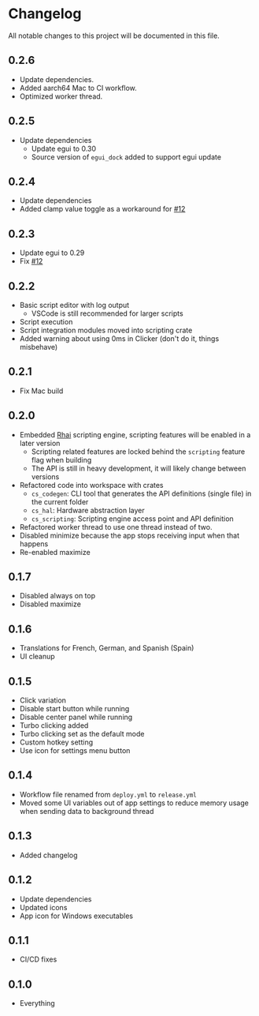 # Changelog

All notable changes to this project will be documented in this file.

## 0.2.6

- Update dependencies.
- Added aarch64 Mac to CI workflow.
- Optimized worker thread.

## 0.2.5

- Update dependencies
  - Update egui to 0.30
  - Source version of `egui_dock` added to support egui update

## 0.2.4

- Update dependencies
- Added clamp value toggle as a workaround for [#12](https://github.com/iliags/click_storm/issues/12)

## 0.2.3

- Update egui to 0.29
- Fix [#12](https://github.com/iliags/click_storm/issues/12)

## 0.2.2

- Basic script editor with log output
  - VSCode is still recommended for larger scripts
- Script execution
- Script integration modules moved into scripting crate
- Added warning about using 0ms in Clicker (don't do it, things misbehave)

## 0.2.1

- Fix Mac build

## 0.2.0

- Embedded [Rhai](https://rhai.rs/) scripting engine, scripting features will be enabled in a later version
  - Scripting related features are locked behind the `scripting` feature flag when building
  - The API is still in heavy development, it will likely change between versions
- Refactored code into workspace with crates
  - `cs_codegen`: CLI tool that generates the API definitions (single file) in the current folder
  - `cs_hal`: Hardware abstraction layer
  - `cs_scripting`: Scripting engine access point and API definition
- Refactored worker thread to use one thread instead of two.
- Disabled minimize because the app stops receiving input when that happens
- Re-enabled maximize

## 0.1.7

- Disabled always on top
- Disabled maximize

## 0.1.6

- Translations for French, German, and Spanish (Spain)
- UI cleanup

## 0.1.5

- Click variation
- Disable start button while running
- Disable center panel while running
- Turbo clicking added
- Turbo clicking set as the default mode
- Custom hotkey setting
- Use icon for settings menu button

## 0.1.4

- Workflow file renamed from `deploy.yml` to `release.yml`
- Moved some UI variables out of app settings to reduce memory usage when sending data to background thread

## 0.1.3

- Added changelog

## 0.1.2

- Update dependencies
- Updated icons
- App icon for Windows executables

## 0.1.1

- CI/CD fixes

## 0.1.0

- Everything
